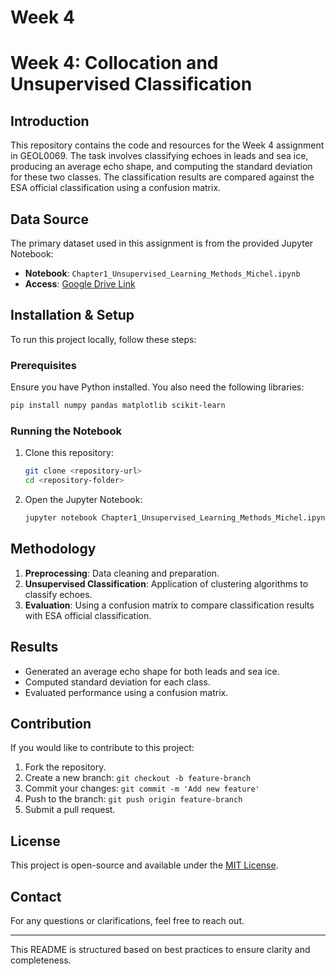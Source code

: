 # Week 4
# Week 4: Collocation and Unsupervised Classification

## Introduction
This repository contains the code and resources for the Week 4 assignment in GEOL0069. The task involves classifying echoes in leads and sea ice, producing an average echo shape, and computing the standard deviation for these two classes. The classification results are compared against the ESA official classification using a confusion matrix.

## Data Source
The primary dataset used in this assignment is from the provided Jupyter Notebook:
- **Notebook**: `Chapter1_Unsupervised_Learning_Methods_Michel.ipynb`
- **Access**: [Google Drive Link](https://drive.google.com/file/d/1HDSLjsWhLIDF-qbRj6sbGVd9t1LB7890/view?usp=drive_link)

## Installation & Setup
To run this project locally, follow these steps:

### Prerequisites
Ensure you have Python installed. You also need the following libraries:
```bash
pip install numpy pandas matplotlib scikit-learn
```

### Running the Notebook
1. Clone this repository:
   ```bash
   git clone <repository-url>
   cd <repository-folder>
   ```
2. Open the Jupyter Notebook:
   ```bash
   jupyter notebook Chapter1_Unsupervised_Learning_Methods_Michel.ipynb
   ```

## Methodology
1. **Preprocessing**: Data cleaning and preparation.
2. **Unsupervised Classification**: Application of clustering algorithms to classify echoes.
3. **Evaluation**: Using a confusion matrix to compare classification results with ESA official classification.

## Results
- Generated an average echo shape for both leads and sea ice.
- Computed standard deviation for each class.
- Evaluated performance using a confusion matrix.

## Contribution
If you would like to contribute to this project:
1. Fork the repository.
2. Create a new branch: `git checkout -b feature-branch`
3. Commit your changes: `git commit -m 'Add new feature'`
4. Push to the branch: `git push origin feature-branch`
5. Submit a pull request.

## License
This project is open-source and available under the [MIT License](LICENSE).

## Contact
For any questions or clarifications, feel free to reach out.

---
This README is structured based on best practices to ensure clarity and completeness.
